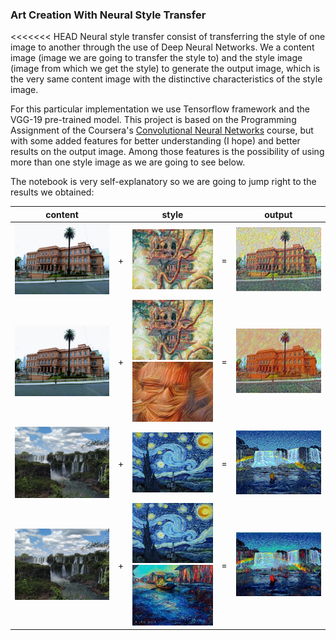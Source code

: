 ### Art Creation With Neural Style Transfer

<<<<<<< HEAD
Neural style transfer consist of transferring the style of one image  to another through the use of Deep Neural Networks. We
a content image (image we are going to transfer the style to) and the style image (image from which we get the style) to generate the
output image, which is the very same content image with the distinctive characteristics of the style image.

For this particular implementation we use Tensorflow framework and the VGG-19 pre-trained model. This project is based on the Programming Assignment
of the Coursera's [Convolutional Neural Networks](https://www.coursera.org/learn/convolutional-neural-networks/home/welcome) course, but  with
some added features for better understanding (I hope) and better results on the output image. Among those features is the possibility of using more 
than one style image as we are going to see below.

The notebook is very self-explanatory so we are going to jump right to the results we obtained:



|content||style||output|
|:---:|:---:|:---:|:---:|:---:|
|<img alt="Casa Rosada" src="./content_images/casa_rosada.jpg" >|+|<img alt="Tree House Style" src="./style_images/tree_house.png">| = |<img alt="OutputImage" src="./output/casa_rosa+house_tree-layer_1-3.1.jpg">|
|<img alt="Casa Rosada" src="./content_images/casa_rosada.jpg">|+|<img alt="Tree House Style" src="./style_images/tree_house.png"><img alt="Tree House Style" src="./style_images/style_3.jpg">| = |<img alt="OutputImage" src="./output/casa_rosa+house_tree.5+devil.5-layer_1-3.1_500epochs.png">|
|<img alt="Waterfall" src="./content_images/waterfall.jpg">|+|<img alt="Starry Night Comic" src="./style_images/starry_night_comic.jpg">| = |<img alt="OutputImage" src="./output/cascade+starry_night_comic-layer1-3.1_800epochs.jpg">|
|<img alt="Waterfall" src="./content_images/waterfall.jpg">|+|<img alt="Starry Night Comic" src="./style_images/starry_night_comic.jpg"><img alt="Dripping Colors" src="./style_images/dripping_colors.jpg">| = |<img alt="OutputImage" src="./output/cascade+starry_night_comic.5+dripping_colors.5-layer1-3.1_2500epochs.jpg">|
